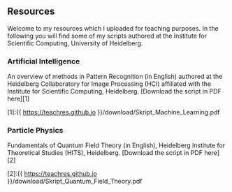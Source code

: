 
## Resources

Welcome to my resources which I uploaded for teaching purposes. In the following you will find some of my scripts authored at the Institute for Scientific Computing, University of Heidelberg. 

### Artificial Intelligence

An overview of methods in Pattern Recognition (in English) authored at the Heidelberg Collaboratory for Image Processing (HCI) affiliated with the Institute for Scientific Computing, Heidelberg. [Download the script in PDF here][1]

[1]:{{ https://teachres.github.io }}/download/Skript_Machine_Learning.pdf

### Particle Physics
Fundamentals of Quantum Field Theory (in English), Heidelberg Institute for Theoretical Studies (HITS), Heidelberg. [Download the script in PDF here][2]

[2]:{{ https://teachres.github.io }}/download/Skript_Quantum_Field_Theory.pdf
